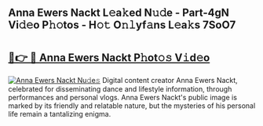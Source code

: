 ## Anna Ewers Nackt L𝚎a𝚔ed N𝚞𝚍e - Part-4gN Vi𝚍𝚎o P𝚑𝚘tos - H𝚘𝚝 O𝚗𝚕yf𝚊ns L𝚎a𝚔s 7SoO7

# <h2><a href="http://kf0fyy4.oniu.top/?m=Anna+Ewers+Nackt">🔗👉 🔴 Anna Ewers Nackt P𝚑ot𝚘𝚜 V𝚒d𝚎o</a></h2>

[![Anna Ewers Nackt Nu𝚍e𝚜](https://i.imgur.com/0qMVB7G.gif)](http://kf0fyy4.oniu.top/?m=Anna+Ewers+Nackt)
Digital content creator Anna Ewers Nackt, celebrated for disseminating dance and lifestyle information, through performances and personal vlogs. Anna Ewers Nackt's public image is marked by its friendly and relatable nature, but the mysteries of his personal life remain a tantalizing enigma.  
